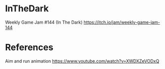 # InTheDark
 Weekly Game Jam #144 (In The Dark)
 https://itch.io/jam/weekly-game-jam-144
 

# References
Aim and run animation
https://www.youtube.com/watch?v=XWDXZeVODxQ
